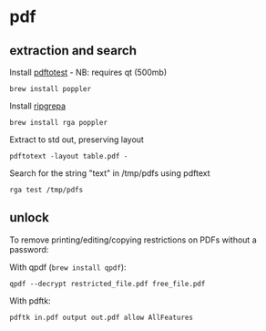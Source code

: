 # pdf

## extraction and search

Install [pdftotest](https://github.com/freedesktop/poppler) - NB: requires qt (500mb)

```
brew install poppler
```

Install [ripgrepa](https://github.com/phiresky/ripgrep-all)

```
brew install rga poppler
```

Extract to std out, preserving layout

```
pdftotext -layout table.pdf -
```

Search for the string "text" in /tmp/pdfs using pdftext

```
rga test /tmp/pdfs
```

## unlock

To remove printing/editing/copying restrictions on PDFs without a password:

With qpdf (`brew install qpdf`):

```
qpdf --decrypt restricted_file.pdf free_file.pdf
```

With pdftk:

```
pdftk in.pdf output out.pdf allow AllFeatures
```
